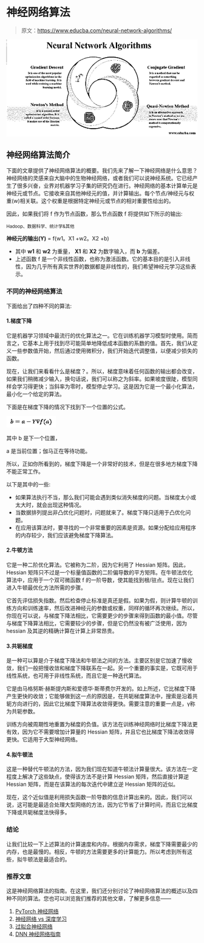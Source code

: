 # 神经网络算法

> 原文：<https://www.educba.com/neural-network-algorithms/>

![Neural Network Algorithms](img/2420434566e7b5bc3ecf8d8c2d9a6e81.png)



## 神经网络算法简介

下面的文章提供了神经网络算法的概要。我们先来了解一下神经网络是什么意思？神经网络的灵感来自大脑中的生物神经网络，或者我们可以说神经系统。它已经产生了很多兴奋，业界对机器学习子集的研究仍在进行。神经网络的基本计算单元是神经元或节点。它接收来自其他神经元的值，并计算输出。每个节点/神经元与权重(w)相关联。这个权重是根据特定神经元或节点的相对重要性给出的。

因此，如果我们将 f 作为节点函数，那么节点函数 f 将提供如下所示的输出:

<small>Hadoop、数据科学、统计学&其他</small>

**神经元的输出(Y)** = f(w1。X1 +w2。X2 +b)

*   其中 **w1** 和 **w2** 为重量， **X1** 和 **X2** 为数字输入，而 **b** 为偏差。
*   上述函数 f 是一个非线性函数，也称为激活函数。它的基本目的是引入非线性，因为几乎所有真实世界的数据都是非线性的，我们希望神经元学习这些表示。

### 不同的神经网络算法

下面给出了四种不同的算法:

#### 1.梯度下降

它是机器学习领域中最流行的优化算法之一。它在训练机器学习模型时使用。简而言之，它基本上用于找到尽可能简单地降低成本函数的系数的值。首先，我们从定义一些参数值开始，然后通过使用微积分，我们开始迭代调整值，以便减少损失的函数。

现在，让我们来看看什么是梯度？。所以，梯度意味着任何函数的输出都会改变，如果我们稍微减少输入，换句话说，我们可以称之为斜率。如果坡度很陡，模型同样会学习得更快；当斜率为零时，模型停止学习。这是因为它是一个最小化算法，最小化一个给定的算法。

下面是在梯度下降的情况下找到下一个位置的公式。

![Formula](img/494db35871aec673ad86c1dd6e19c580.png)



其中 b 是下一个位置，

a 是当前位置；伽马正在等待功能。

所以，正如你所看到的，梯度下降是一个非常好的技术，但是在很多地方梯度下降不能正常工作。

以下是其中的一些:

*   如果算法执行不当，那么我们可能会遇到类似消失梯度的问题。当梯度太小或太大时，就会出现这种情况。
*   当数据排列提出非凸优化问题时，问题就来了。梯度下降只适用于凸优化问题。
*   在应用该算法时，要寻找的一个非常重要的因素是资源。如果分配给应用程序的内存较少，我们应该避免梯度下降算法。

#### 2.牛顿方法

它是一种二阶优化算法。它被称为二阶，因为它利用了 Hessian 矩阵。因此，Hessian 矩阵只不过是一个标量值函数的二阶偏导数的平方矩阵。在牛顿法优化算法中，应用于一个双可微函数 f 的一阶导数，使其能找到根/驻点。现在让我们进入牛顿最优化方法所需的步骤。

它首先评估损失指数。然后检查停止标准是真还是假。如果为假，则计算牛顿的训练方向和训练速率，然后改进神经元的参数或权重，同样的循环再次继续。所以，你现在可以说，与梯度下降法相比，它需要更少的步骤来得到函数的最小值。尽管与梯度下降算法相比，它需要较少的步骤，但是它仍然没有被广泛使用，因为 hessian 及其逆的精确计算在计算上非常昂贵。

#### 3.共轭梯度

是一种可以算是介于梯度下降法和牛顿法之间的方法。主要区别是它加速了慢收敛，我们一般把慢收敛和梯度下降联系在一起。另一个重要的事实是，它既可用于线性系统，也可用于非线性系统，而且它是一种迭代算法。

它是由马格努斯·赫斯提内斯和爱德华·斯蒂费尔开发的。如上所述，它比梯度下降产生更快的收敛；它能够做到这一点的原因是，在共轭梯度算法中，搜索是沿着共轭方向进行的，因此它比梯度下降算法收敛得更快。需要注意的重要一点是，γ称为共轭参数。

训练方向被周期性地重置为梯度的负值。该方法在训练神经网络时比梯度下降法更有效，因为它不需要增加计算量的 Hessian 矩阵，并且它也比梯度下降法收敛得更快。它适用于大型神经网络。

#### 4.拟牛顿法

这是一种替代牛顿法的方法，因为我们现在知道牛顿法计算量很大。该方法在一定程度上解决了这些缺点，使得该方法不是计算 Hessian 矩阵，然后直接计算逆 Hessian 矩阵，而是在该算法的每次迭代中建立逆 Hessian 矩阵的近似。

现在，这个近似值是利用损失函数一阶导数的信息计算出来的。因此，我们可以说，这可能是最适合处理大型网络的方法，因为它节省了计算时间，而且它比梯度下降或共轭梯度法快得多。

### 结论

让我们比较一下上述算法的计算速度和内存。根据内存需求，梯度下降需要最少的内存，也是最慢的。相反，牛顿的方法需要更多的计算能力。所以考虑到所有这些，拟牛顿法是最适合的。

### 推荐文章

这是神经网络算法的指南。在这里，我们还分别讨论了神经网络算法的概述以及四种不同的算法。您也可以浏览我们推荐的其他文章，了解更多信息——

1.  [PyTorch 神经网络](https://www.educba.com/pytorch-neural-network/)
2.  [神经网络 vs 深度学习](https://www.educba.com/neural-networks-vs-deep-learning/)
3.  [过拟合神经网络](https://www.educba.com/overfitting-neural-network/)
4.  [DNN 神经网络指南](https://www.educba.com/dnn-neural-network/)





